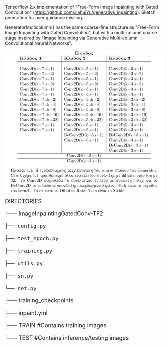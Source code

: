 Tensorflow 2.x implementation of "Free-Form Image Inpainting with Gated Convolution" (https://github.com/JiahuiYu/generative_inpainting). 
Sketch generation for user guidance missing.

GeneratorMulticolumn() has the same coarse-fine structure as "Free-Form Image Inpainting with Gated Convolution", but with a multi-column coarse stage inspired by "Image Inpainting via Generative Multi-column Convolutional Neural Networks".

![alt text](https://github.com/kosmar2011/ImageInpaintingGatedConv-TF2/blob/master/table.PNG?raw=true)

<font size="4">
DIRECTORIES

├── ImageInpaintingGatedConv-TF2

    ├── config.py

    ├── test_epoch.py

    ├── training.py

    ├── utils.py

    ├── sn.py

    └── net.py

├── training_checkpoints

├── inpaint.yml

├── TRAIN #Contains training images 

└── TEST  #Contains inference/testing images
</font>
